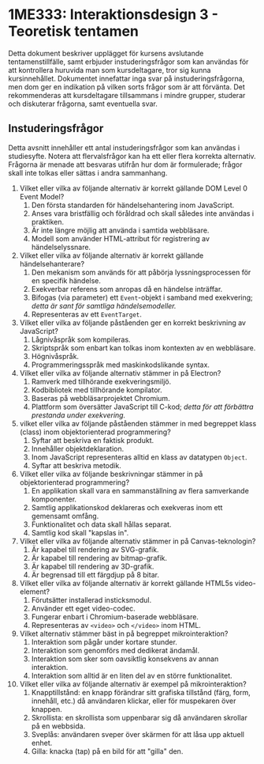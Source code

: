 # 1ME333: Interaktionsdesign 3 - Teoretisk tentamen

Detta dokument beskriver upplägget för kursens avslutande tentamenstillfälle, samt erbjuder instuderingsfrågor som kan användas för att kontrollera huruvida man som kursdeltagare, tror sig kunna kursinnehållet. Dokumentet innefattar inga svar på instuderingsfrågorna, men dom ger en indikation på vilken sorts frågor som är att förvänta. Det rekommenderas att kursdeltagare tillsammans i mindre grupper, studerar och diskuterar frågorna, samt eventuella svar.

## Instuderingsfrågor

Detta avsnitt innehåller ett antal instuderingsfrågor som kan användas i studiesyfte. Notera att flervalsfrågor kan ha ett eller flera korrekta alternativ. Frågorna är menade att besvaras utifrån hur dom är formulerade; frågor skall inte tolkas eller sättas i andra sammanhang.

1. Vilket eller vilka av följande alternativ är korrekt gällande DOM Level 0 Event Model?
   1. Den första standarden för händelsehantering inom JavaScript.
   2. Anses vara bristfällig och föråldrad och skall således inte användas i praktiken.
   3. Är inte längre möjlig att använda i samtida webbläsare.
   4. Modell som använder HTML-attribut för registrering av händelselyssnare.
2. Vilket eller vilka av följande alternativ är korrekt gällande händelsehanterare?
   1. Den mekanism som används för att påbörja lyssningsprocessen för en specifik händelse.
   2. Exekverbar referens som anropas då en händelse inträffar.
   3. Bifogas (via parameter) ett `Event`-objekt i samband med exekvering; *detta är sant för samtliga händelsemodeller.*
   4. Representeras av ett `EventTarget`.
3. Vilket eller vilka av följande påståenden ger en korrekt beskrivning av JavaScript?
   1. Lågnivåspråk som kompileras.
   2. Skriptspråk som enbart kan tolkas inom kontexten av en webbläsare.
   3. Högnivåspråk.
   4. Programmeringsspråk med maskinkodslikande syntax.
4. Vilket eller vilka av följande alternativ stämmer in på Electron?
   1. Ramverk med tillhörande exekveringsmiljö.
   2. Kodbibliotek med tillhörande kompilator.
   3. Baseras på webbläsarprojektet Chromium.
   4. Plattform som översätter JavaScript till C-kod; *detta för att förbättra prestanda under exekvering.*
5. vilket eller vilka av följande påståenden stämmer in med begreppet klass (class) inom objektorienterad programmering?
   1. Syftar att beskriva en faktisk produkt.
   2. Innehåller objektdeklaration.
   3.  Inom JavaScript representeras alltid en klass av datatypen `Object`.
   4. Syftar att beskriva metodik.
6. Vilket eller vilka av följande beskrivningar stämmer in på objektorienterad programmering?
   1. En applikation skall vara en sammanställning av flera samverkande komponenter.
   2. Samtlig applikationskod deklareras och exekveras inom ett gemensamt omfång.
   3. Funktionalitet och data skall hållas separat.
   4. Samtlig kod skall "kapslas in".
7. Vilket eller vilka av följande alternativ stämmer in på Canvas-teknologin?
   1. Är kapabel till rendering av SVG-grafik.
   2. Är kapabel till rendering av bitmap-grafik.
   3. Är kapabel till rendering av 3D-grafik.
   4. Är begrensad till ett färgdjup på 8 bitar.
8. Vilket eller vilka av följande alternativ är korrekt gällande HTML5s video-element?
   1. Förutsätter installerad insticksmodul.
   2. Använder ett eget video-codec.
   3. Fungerar enbart i Chromium-baserade webbläsare.
   4. Representeras av `<video>` och `</video>` inom HTML.
9. Vilket alternativ stämmer bäst in på begreppet mikrointeraktion?
   1. Interaktion som pågår under kortare stunder.
   2. Interaktion som genomförs med dedikerat ändamål.
   3. Interaktion som sker som oavsiktlig konsekvens av annan interaktion.
   4. Interaktion som alltid är en liten del av en större funktionalitet.
10. Vilket eller vilka av följande alternativ är exempel på mikrointeraktion?
    1. Knapptillstånd: en knapp förändrar sitt grafiska tillstånd (färg, form, innehåll, etc.) då användaren klickar, eller för muspekaren över knappen.
    2. Skrollista: en skrollista som uppenbarar sig då användaren skrollar på en webbsida.
    3. Sveplås: användaren sveper över skärmen för att låsa upp aktuell enhet.
    4. Gilla: knacka (tap) på en bild för att "gilla" den.

